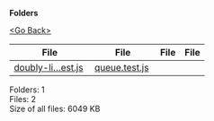 **Folders**

[&lt;Go Back&gt;](../right.html)

<table><thead><tr class="header"><th><strong>File</strong></th><th><strong>File</strong></th><th><strong>File</strong></th><th><strong>File</strong></th></tr></thead><tbody><tr class="odd"><td><a href="doubly-linked-list.test.js">doubly-li…est.js</a> </td><td><a href="queue.test.js">queue.test.js</a> </td><td></td><td></td></tr></tbody></table>

Folders: 1  
Files: 2  
Size of all files: 6049 KB
